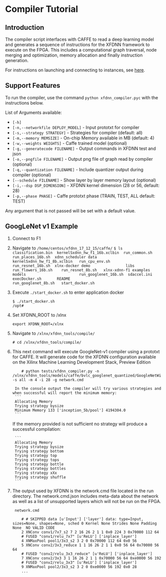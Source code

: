 # Compiler Tutorial

## Introduction
The compiler script interfaces with CAFFE to read a deep learning model and generates a sequence of instructions for the XFDNN framework to execute on the FPGA.  This includes a computational graph traversal, node merging and optimization, memory allocation and finally instruction generation.

For instructions on launching and connecting to instances, see [here][].

## Support Features

To run the compiler, use the command `python xfdnn_compiler.pyc` with the instructions below.

List of Arguments available:

- `[-h]`
- `[-n,--networkfile DEPLOY_MODEL]` - Input prototxt for compiler
- `[-s,--strategy STRATEGY]` - Strategies for compiler (default: all)
- `[-m,--memory MEMSIZE]` - On-chip Memory available in MB (default: 4)
- `[-w,--weights WEIGHTS]` -  Caffe trained model (optional)
- `[-g,--generatecode FILENAME]` -  Output commands in XFDNN test and json
- `[-o,--pngfile FILENAME]` -  Output png file of graph read by compiler (optional)
- `[-q,--quantization FILENAME]` -  Include quantizer output during compiler (optional)
- `[--schedule FILENAME]` - Show layer by layer memory layout  (optional)
- `[-i,--dsp DSP_DIMENSION]` - XFDNN kernel dimension (28 or 56, default: 28)
- `[-p,--phase PHASE]` - Caffe prototxt phase (TRAIN, TEST, ALL default: TEST)

Any argument that is not passed will be set with a default value.

## GoogLeNet v1 Example

1. Connect to F1
2. Navigate to `/home/centos/xfdnn_17_12_15/caffe/`
        ```
        $ ls
        classification.bin  kernelSxdnn_hw_f1_16b.xclbin  run_common.sh         run_places_16b.sh  xdnn_scheduler
        data                kernelSxdnn_hw_f1_8b.xclbin   run_cpu_env.sh        run_resnet_16b.sh  xlnx-docker
        demo                libs                          run_flowers_16b.sh    run_resnet_8b.sh   xlnx-xdnn-f1
        examples            models                        run_googlenet_16b.sh  sdaccel.ini
        execDocker.sh       README                        run_googlenet_8b.sh   start_docker.sh
        ```

3. Execute `./start_docker.sh` to enter application docker
	```
	$ ./start_docker.sh
	/opt#
	```

4. Set XFDNN_ROOT to /xlnx
	```
	export XFDNN_ROOT=/xlnx
	```

5. Navigate to `/xlnx/xfdnn_tools/compile/`
	```
	# cd /xlnx/xfdnn_tools/compile/
	```

6. This next command will execute GoogleNet-v1 compiler using a prototxt for CAFFE.  It will generate code for the XFDNN configuration available on the Xilinx Machine Learning Development Stack, Preview Edition
	```
        # python tests/xfdnn_compiler.py -n /xlnx/xfdnn_tools/models/caffe/bvlc_googlenet_quantized/GoogleNetWithOutLRN_dummydata_deploy.prototxt -s all -m 4 -i 28 -g network.cmd
	```

        In the console output the compiler will try various strategies and when successful will report the minimum memory:
        ```
        Allocating Memory
        Trying strategy bysize
        Minimum Memory 133 ['inception_5b/pool'] 4194304.0
        ```

	If the memory provided is not sufficient no strategy will produce a successful compilation:

        ```
        Allocating Memory
        Trying strategy bysize
        Trying strategy bottom
        Trying strategy top
        Trying strategy tops
        Trying strategy bottle
        Trying strategy bottles
        Trying strategy xXx
        Trying strategy shuffle
        ```

7. The output used by XFDNN is the network.cmd file located in the run directory.  The network.cmd.json includes meta-data about the network as well as a list of unsupported layers which will not be run on the FPGA.

        network.cmd
	```
        # # SKIPPED data [u'Input'] ['layer'] data: type=Input, sizes=None, shapes=None, sched 0 Kernel None Strides None Padding None  NO VALID CODE
        2 XNConv conv1/7x7_s2 7 2 16 26 2 1 1 0x0 224 3 0x70000 112 64
        # FUSED "conv1/relu_7x7" [u'ReLU'] ['inplace_layer']
        4 XNMaxPool pool1/3x3_s2 3 2 0 0x70000 112 64 0x0 56
        5 XNConv conv2/3x3_reduce 1 1 16 26 2 1 1 0x0 56 64 0x70000 56 64
        # FUSED "conv2/relu_3x3_reduce" [u'ReLU'] ['inplace_layer']
        7 XNConv conv2/3x3 3 1 16 26 2 1 1 0x70000 56 64 0xe0000 56 192
        # FUSED "conv2/relu_3x3" [u'ReLU'] ['inplace_layer']
        9 XNMaxPool pool2/3x3_s2 3 2 0 0xe0000 56 192 0x0 28
        ...

[here]: launching_instance.md
